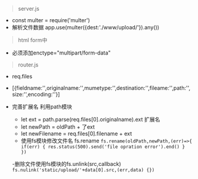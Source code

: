 > server.js

- const multer = require('multer')
- 解析文件数据 app.use(multer({dest:'./www/upload/'}).any())      

> html form中 
- 必须添加enctype="multipart/form-data"

> router.js 
- req.files
- [{fieldname:'',originalname:'',mumetype:'',destination:'',fileame:'',path:'',size:'',encoding:''}]
- 完善扩展名 利用path模块
    - let ext = path.parse(req.files[0].originalname).ext   扩展名
    - let newPath = oldPath + 了ext
    - let newFilename = req.files[0].filename + ext
    - 使用fs模块修改文件名 fs.rename
    `fs.rename(oldPath,newPath,(err)=>{
        if(err) {
            res.status(500).send('file opration error').end()
        }
    })`

    -删除文件使用fs模块的fs.unlink(src,callback)
    `fs.nulink('static/upload/'+data[0].src,(err,data) {})`